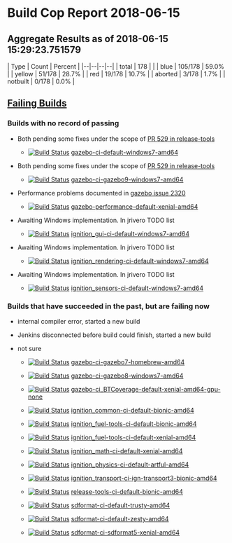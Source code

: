 # Build Cop Report 2018-06-15

## Aggregate Results as of 2018-06-15 15:29:23.751579

| Type | Count | Percent |
|--|--|--|--|
| total | 178 | |
| blue | 105/178 | 59.0% |
| yellow | 51/178 | 28.7% |
| red | 19/178 | 10.7% |
| aborted | 3/178 | 1.7% |
| notbuilt | 0/178 | 0.0% |

## [Failing Builds](https://build.osrfoundation.org/view/main/view/BuildCopFail/)


### Builds with no record of passing


* Both pending some fixes under the scope of [PR 529 in release-tools](https://bitbucket.org/osrf/release-tools/pull-requests/529/fix-windows-gazebo-build/diff)

    * [![Build Status](https://build.osrfoundation.org/job/gazebo-ci-default-windows7-amd64//badge/icon)](https://build.osrfoundation.org/job/gazebo-ci-default-windows7-amd64/) [gazebo-ci-default-windows7-amd64](https://build.osrfoundation.org/job/gazebo-ci-default-windows7-amd64/)


* Both pending some fixes under the scope of [PR 529 in release-tools](https://bitbucket.org/osrf/release-tools/pull-requests/529/fix-windows-gazebo-build/diff)

    * [![Build Status](https://build.osrfoundation.org/job/gazebo-ci-gazebo9-windows7-amd64//badge/icon)](https://build.osrfoundation.org/job/gazebo-ci-gazebo9-windows7-amd64/) [gazebo-ci-gazebo9-windows7-amd64](https://build.osrfoundation.org/job/gazebo-ci-gazebo9-windows7-amd64/)


* Performance problems documented in [gazebo issue 2320](https://bitbucket.org/osrf/gazebo/issues/2320/performance_transport_stress-test-times)

    * [![Build Status](https://build.osrfoundation.org/job/gazebo-performance-default-xenial-amd64//badge/icon)](https://build.osrfoundation.org/job/gazebo-performance-default-xenial-amd64/) [gazebo-performance-default-xenial-amd64](https://build.osrfoundation.org/job/gazebo-performance-default-xenial-amd64/)


* Awaiting Windows implementation. In jrivero TODO list

    * [![Build Status](https://build.osrfoundation.org/job/ignition_gui-ci-default-windows7-amd64//badge/icon)](https://build.osrfoundation.org/job/ignition_gui-ci-default-windows7-amd64/) [ignition_gui-ci-default-windows7-amd64](https://build.osrfoundation.org/job/ignition_gui-ci-default-windows7-amd64/)


* Awaiting Windows implementation. In jrivero TODO list

    * [![Build Status](https://build.osrfoundation.org/job/ignition_rendering-ci-default-windows7-amd64//badge/icon)](https://build.osrfoundation.org/job/ignition_rendering-ci-default-windows7-amd64/) [ignition_rendering-ci-default-windows7-amd64](https://build.osrfoundation.org/job/ignition_rendering-ci-default-windows7-amd64/)


* Awaiting Windows implementation. In jrivero TODO list

    * [![Build Status](https://build.osrfoundation.org/job/ignition_sensors-ci-default-windows7-amd64//badge/icon)](https://build.osrfoundation.org/job/ignition_sensors-ci-default-windows7-amd64/) [ignition_sensors-ci-default-windows7-amd64](https://build.osrfoundation.org/job/ignition_sensors-ci-default-windows7-amd64/)


### Builds that have succeeded in the past, but are failing now


* internal compiler error, started a new build


* Jenkins disconnected before build could finish, started a new build


* not sure

    * [![Build Status](https://build.osrfoundation.org/job/gazebo-ci-gazebo7-homebrew-amd64//badge/icon)](https://build.osrfoundation.org/job/gazebo-ci-gazebo7-homebrew-amd64/) [gazebo-ci-gazebo7-homebrew-amd64](https://build.osrfoundation.org/job/gazebo-ci-gazebo7-homebrew-amd64/)

    * [![Build Status](https://build.osrfoundation.org/job/gazebo-ci-gazebo8-windows7-amd64//badge/icon)](https://build.osrfoundation.org/job/gazebo-ci-gazebo8-windows7-amd64/) [gazebo-ci-gazebo8-windows7-amd64](https://build.osrfoundation.org/job/gazebo-ci-gazebo8-windows7-amd64/)

    * [![Build Status](https://build.osrfoundation.org/job/gazebo-ci_BTCoverage-default-xenial-amd64-gpu-none//badge/icon)](https://build.osrfoundation.org/job/gazebo-ci_BTCoverage-default-xenial-amd64-gpu-none/) [gazebo-ci_BTCoverage-default-xenial-amd64-gpu-none](https://build.osrfoundation.org/job/gazebo-ci_BTCoverage-default-xenial-amd64-gpu-none/)

    * [![Build Status](https://build.osrfoundation.org/job/ignition_common-ci-default-bionic-amd64//badge/icon)](https://build.osrfoundation.org/job/ignition_common-ci-default-bionic-amd64/) [ignition_common-ci-default-bionic-amd64](https://build.osrfoundation.org/job/ignition_common-ci-default-bionic-amd64/)

    * [![Build Status](https://build.osrfoundation.org/job/ignition_fuel-tools-ci-default-bionic-amd64//badge/icon)](https://build.osrfoundation.org/job/ignition_fuel-tools-ci-default-bionic-amd64/) [ignition_fuel-tools-ci-default-bionic-amd64](https://build.osrfoundation.org/job/ignition_fuel-tools-ci-default-bionic-amd64/)

    * [![Build Status](https://build.osrfoundation.org/job/ignition_fuel-tools-ci-default-xenial-amd64//badge/icon)](https://build.osrfoundation.org/job/ignition_fuel-tools-ci-default-xenial-amd64/) [ignition_fuel-tools-ci-default-xenial-amd64](https://build.osrfoundation.org/job/ignition_fuel-tools-ci-default-xenial-amd64/)

    * [![Build Status](https://build.osrfoundation.org/job/ignition_math-ci-default-xenial-amd64//badge/icon)](https://build.osrfoundation.org/job/ignition_math-ci-default-xenial-amd64/) [ignition_math-ci-default-xenial-amd64](https://build.osrfoundation.org/job/ignition_math-ci-default-xenial-amd64/)

    * [![Build Status](https://build.osrfoundation.org/job/ignition_physics-ci-default-artful-amd64//badge/icon)](https://build.osrfoundation.org/job/ignition_physics-ci-default-artful-amd64/) [ignition_physics-ci-default-artful-amd64](https://build.osrfoundation.org/job/ignition_physics-ci-default-artful-amd64/)

    * [![Build Status](https://build.osrfoundation.org/job/ignition_transport-ci-ign-transport3-bionic-amd64//badge/icon)](https://build.osrfoundation.org/job/ignition_transport-ci-ign-transport3-bionic-amd64/) [ignition_transport-ci-ign-transport3-bionic-amd64](https://build.osrfoundation.org/job/ignition_transport-ci-ign-transport3-bionic-amd64/)

    * [![Build Status](https://build.osrfoundation.org/job/release-tools-ci-default-bionic-amd64//badge/icon)](https://build.osrfoundation.org/job/release-tools-ci-default-bionic-amd64/) [release-tools-ci-default-bionic-amd64](https://build.osrfoundation.org/job/release-tools-ci-default-bionic-amd64/)

    * [![Build Status](https://build.osrfoundation.org/job/sdformat-ci-default-trusty-amd64//badge/icon)](https://build.osrfoundation.org/job/sdformat-ci-default-trusty-amd64/) [sdformat-ci-default-trusty-amd64](https://build.osrfoundation.org/job/sdformat-ci-default-trusty-amd64/)

    * [![Build Status](https://build.osrfoundation.org/job/sdformat-ci-default-zesty-amd64//badge/icon)](https://build.osrfoundation.org/job/sdformat-ci-default-zesty-amd64/) [sdformat-ci-default-zesty-amd64](https://build.osrfoundation.org/job/sdformat-ci-default-zesty-amd64/)

    * [![Build Status](https://build.osrfoundation.org/job/sdformat-ci-sdformat5-xenial-amd64//badge/icon)](https://build.osrfoundation.org/job/sdformat-ci-sdformat5-xenial-amd64/) [sdformat-ci-sdformat5-xenial-amd64](https://build.osrfoundation.org/job/sdformat-ci-sdformat5-xenial-amd64/)